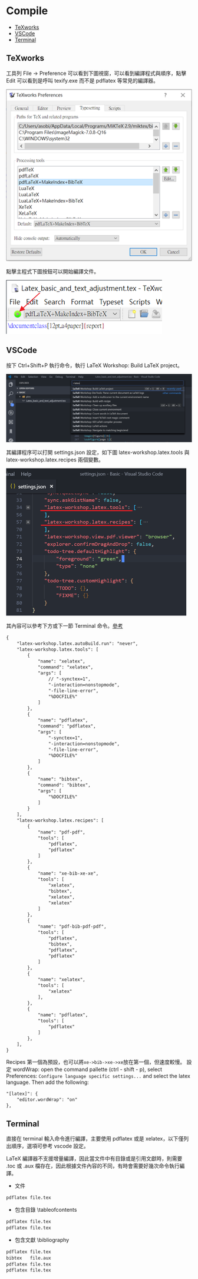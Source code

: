 # Compile

- [TeXworks](#TeXworks)
- [VSCode](#VSCode)
- [Terminal](#Terminal)

## TeXworks

工具列 File -> Preference 可以看到下圖視窗，可以看到編譯程式與順序，點擊 Edit 可以看到是呼叫 texify.exe 而不是 pdflatex 等常見的編譯器。

![](./pics/Compile-texworks-setup.png)

點擊主程式下圖按鈕可以開始編譯文件。

![](./pics/Compile-texworks-start.png)

## VSCode

按下 Ctrl+Shift+P 執行命令，執行 LaTeX Workshop: Build LaTeX project。

![](./pics/Compile-vscode1.png)

其編譯程序可以打開 settings.json 設定，如下圖 latex-workshop.latex.tools 與 latex-workshop.latex.recipes 兩個變數。

![](./pics/Compile-vscode2.png)

其內容可以參考下方或下一節 Terminal 命令。[參考](https://zhuanlan.zhihu.com/p/38178015)

```
{
    "latex-workshop.latex.autoBuild.run": "never",
    "latex-workshop.latex.tools": [
        {
            "name": "xelatex",
            "command": "xelatex",
            "args": [
                // "-synctex=1",
                "-interaction=nonstopmode",
                "-file-line-error",
                "%DOCFILE%"
            ]
        },
        {
            "name": "pdflatex",
            "command": "pdflatex",
            "args": [
                "-synctex=1",
                "-interaction=nonstopmode",
                "-file-line-error",
                "%DOCFILE%"
            ]
        },
        {
            "name": "bibtex",
            "command": "bibtex",
            "args": [
                "%DOCFILE%"
            ]
        }
    ],
    "latex-workshop.latex.recipes": [
        {
            "name": "pdf-pdf",
            "tools": [
                "pdflatex",
                "pdflatex"
            ]
        },
        {
            "name": "xe-bib-xe-xe",
            "tools": [
                "xelatex",
                "bibtex",
                "xelatex",
                "xelatex"
            ]
        },
        {
            "name": "pdf-bib-pdf-pdf",
            "tools": [
                "pdflatex",
                "bibtex",
                "pdflatex",
                "pdflatex"
            ]
        },
        {
            "name": "xelatex",
            "tools": [
                "xelatex"
            ],
        },
        {
            "name": "pdflatex",
            "tools": [
                "pdflatex"
            ]
        },
    ],
}
```

Recipes 第一個為預設，也可以將`xe->bib->xe->xe`放在第一個，但速度較慢。
設定 wordWrap: open the command pallette (ctrl - shift - p), select Preferences: `Configure language specific settings...` and select the latex language. Then add the following:

```
"[latex]": {
    "editor.wordWrap": "on"
},
```

## Terminal

直接在 terminal 輸入命令進行編譯，主要使用 pdflatex 或是 xelatex，以下僅列出順序，選項可參考 vscode 設定。

LaTeX 編譯器不支援增量編譯，因此當文件中有目錄或是引用文獻時，則需要 .toc 或 .aux 檔存在，因此根據文件內容的不同，有時會需要好幾次命令執行編譯。

- 文件
```bash
pdflatex file.tex
```

- 包含目錄 \tableofcontents
```bash
pdflatex file.tex
pdflatex file.tex
```

- 包含文獻 \bibliography
```bash
pdflatex file.tex
bibtex   file.aux
pdflatex file.tex
pdflatex file.tex
```
